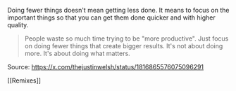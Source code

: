 Doing fewer things doesn't mean getting less done. It means to focus on the important things so that you can get them done quicker and with higher quality.

> People waste so much time trying to be "more productive".
> Just focus on doing fewer things that create bigger results.
> It's not about doing more.
> It's about doing what matters.

Source: https://x.com/thejustinwelsh/status/1816865576075096291

[[Remixes]]
